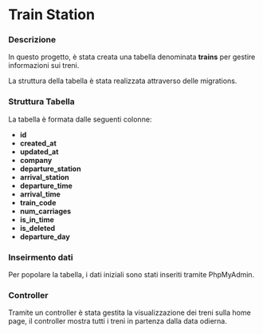 # Train Station

### Descrizione

In questo progetto, è stata creata una tabella denominata **trains** per gestire informazioni sui treni.

La struttura della tabella è stata realizzata attraverso delle migrations.

### Struttura Tabella

La tabella è formata dalle seguenti colonne:

-   **id**
-   **created_at**
-   **updated_at**
-   **company**
-   **departure_station**
-   **arrival_station**
-   **departure_time**
-   **arrival_time**
-   **train_code**
-   **num_carriages**
-   **is_in_time**
-   **is_deleted**
-   **departure_day**

### Inseirmento dati

Per popolare la tabella, i dati iniziali sono stati inseriti tramite PhpMyAdmin.

### Controller

Tramite un controller è stata gestita la visualizzazione dei treni sulla home page, il controller mostra tutti i treni in partenza dalla data odierna.
